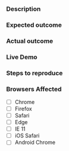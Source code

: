 ### Description
<!-- Example: The `vaadin-date-picker` element does not open when the input is clicked. -->

### Expected outcome
<!-- Example: Overlay should appear when input is clicked. -->

### Actual outcome
<!-- Example: Overlay stays hidden. -->

### Live Demo
<!-- Example: https://jsbin.com/qojiwugino/edit?html,output -->

### Steps to reproduce
<!-- Example
1. Put a `vaadin-date-picker` element in the page.
2. Open the page in a web browser.
3. Click the input of `vaadin-date-picker` element.
-->

### Browsers Affected
<!-- Check all that apply -->
- [ ] Chrome
- [ ] Firefox
- [ ] Safari
- [ ] Edge
- [ ] IE 11
- [ ] iOS Safari
- [ ] Android Chrome
